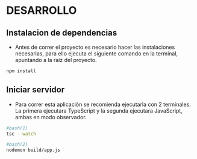 # DESARROLLO
## Instalacion de dependencias
- Antes de correr el proyecto es necesario hacer las instalaciones necesarias, para ello ejecuta el siguiente comando en la terminal, apuntando a la raíz del proyecto.
```bash
npm install
```


## Iniciar servidor
- Para correr esta aplicación se recomienda ejecutarla con 2 terminales. La primera ejecutara TypeScript y la segunda ejecutara JavaScript, ambas en modo observador.
```bash
#bash(1)
tsc --watch
```
```bash
#bash(2)
nodemon build/app.js
```